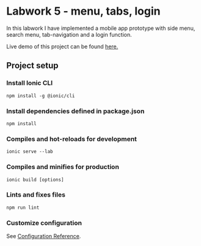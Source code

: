 # Labwork 5 - menu, tabs, login

In this labwork I have implemented a mobile app prototype with side menu, search menu, tab-navigation and a login function.

Live demo of this project can be found [here.](https://ionic-angular-demo.herokuapp.com/)

## Project setup

### Install Ionic CLI

```
npm install -g @ionic/cli
```

### Install dependencies defined in package.json

```
npm install
```

### Compiles and hot-reloads for development

```
ionic serve --lab
```

### Compiles and minifies for production

```
ionic build [options]
```

### Lints and fixes files

```
npm run lint
```

### Customize configuration

See [Configuration Reference](https://ionicframework.com/docs/cli/configuration).
